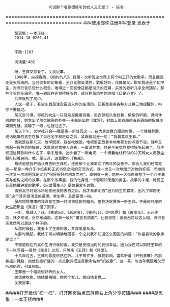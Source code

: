                        听说那个唱歌很好听的女人又恋爱了 - 简书
================================================================================
###使用邮件注册###登录        发表于


        
        胡思集：一本正经
        2014-10-0201:41


        字数:1103

        阅读量:482

        嗯，王菲又恋爱了，关我屁事。
        1998年，央视春晚，《相约九八》。我第一次听说这世界上有个叫王菲的女歌手，而且据说还是天后级的。当时仅有的印象是，王菲比那英漂亮，歌很好听，伴舞傻叉。那年我还是个初中生，对流行音乐没什么概念，难得进一回音像店都是没头的苍蝇，买谁的歌听几乎全凭随机。那些年买的专辑里，唯一到现在还觉得好听的，就只剩张雨生的绝唱《口是心非》了。
        后来就到了高中。
        人这一辈子，有些东西是注定要进入你的生活的。它甚至会用各种方式再三地提醒你，叫你不要错过。
        某天自习课，邻座的女生一只耳朵里戴着耳塞，用衣领和头发挡着，偷偷的听歌。课间休息的时候，她拿出了那盘磁带的外壳——王菲新出的《寓言》，封面上那双画得五彩斑斓的眼睛淡漠而鬼魅。我瞟了一眼，也就过去了。
        某天下午，文学社开会——我是高一新成员之一。在大家自我介绍的时候，一个矮矮胖胖、说话略娘的男生在报了自己名字和班级之后，紧跟着就是一句：“我最喜欢王菲。”
        也就是在那几天，放学回家，我在吃晚饭。电视里正放着本地电视台的点歌节目。耳畔又响起一段熟悉的旋律，这首歌经常被人点到，一直没在意，只是今天突然觉得好听起来了。我不知道这首歌叫什么名字，歌手是谁。抬头看了一眼电视，一个梳着电线杆似的冲天辫女人用吸尘器打扫着房间。哦，是王菲，这首歌叫《色戒》。
        最终驱使我开始认真去听王菲的，还是那个让我单恋了两年的女孩子。那会儿我们经常笔谈——那是一种介于小纸条和正式书信之间的交流方式。我一次又一次地暗示对她的好感，而她则一次又一次地把我定义为“很好很好的朋友而已”。直到有一天，她用一大张白纸写了一个介于真实与虚构之间的故事。在那个故事里，我的化身是一个聪明却无趣的男生。故事的末尾，她说王菲是她最钟爱的歌手，《只爱陌生人》是她最爱听的歌。
        直到高三时她冷冷地拒绝我的表白之后，我才渐渐明白“因为陌生而喜欢，因为了解而无感”这个其实很浅显的道理。男生啊，总是要慢一拍。
        虽然懵懵懂懂的我没能在第一时间领悟她的暗示，但我决定要听一听王菲。于是问邻座的女生把那盒《寓言》借了回来。
        一听，我就入了迷。《寒武纪》，《新房客》，《香奈儿》，《阿修罗》和《彼岸花》，王菲作曲，林夕作词，张亚东编曲。这神一般的“寓言五部曲”，让我惊觉：歌竟然可以这么唱，流行音乐竟然可以是这个样子的。
        从那时候起，我爱上了王菲的歌，并非爱屋及乌。
        从那时候起，我终于可以明确地回答一个之前我不知道怎么回答的问题：“你最喜欢的歌手是谁？”
        不知道现在的高中生流行谁的歌，我只是觉得当时的我很幸运，因为我还可以期待王菲的下一张专辑——虽然《寓言》之后，只等来《王菲》和《将爱》。
        十几年过去，王菲的歌我依然在听。儿子两岁多，被我影响，喜欢听着《开到荼蘼》的前奏摇头晃脑，用他仅能听懂的一点点歌词把这首歌命名为“蚂蚁歌”。这一幕，与当年我跟着父母听邓丽君，何其相似。
        王菲是一个唱歌很好听的女人。
        她信佛吃素，她结婚离婚，她两个女儿，她旧情复燃……
        关我屁事。
#####打开微信“扫一扫”，打开网页后点击屏幕右上角分享按钮####
        ####胡思集：一本正经####
      